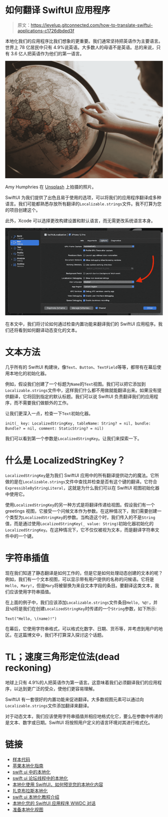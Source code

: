 # 如何翻译 SwiftUI 应用程序

> 原文：<https://levelup.gitconnected.com/how-to-translate-swiftui-applications-c1726dbded3f>

本地化我们的应用程序比我们想象的更重要。我们通常坚持把英语作为主要语言。世界上 78 亿居民中只有 4.9%说英语。大多数人的母语不是英语。总的来说，只有 3.6 亿人把英语作为他们的第一语言。

![](img/b22410e29e09964ecf3da68f025c455e.png)

Amy Humphries 在 [Unsplash](https://unsplash.com/?utm_source=medium&utm_medium=referral) 上拍摄的照片。

SwiftUI 为我们提供了出色且易于使用的选项，可以将我们的应用程序翻译成多种语言。我们可能都熟悉存放所有翻译的`Localizable.strings`文件。我不打算为您的项目创建这个。

此外，Xcode 可以选择更改构建设置和默认语言，而无需更改系统语言本身。

![](img/2bc0391a200a6f3d0e9f5460d979befd.png)

在本文中，我们将讨论如何通过检查内置功能来翻译我们的 SwiftUI 应用程序。我们还将看到如何翻译动态变化的文本。

# 文本方法

几乎所有的 SwiftUI 构建块，像`Text`、`Button`、`TextField`等等，都带有在幕后使用本地化的初始化器。

例如，假设我们创建了一个标题为`Name`的`Text`视图。我们可以把它添加到`Localizable.strings`文件中，这样我们什么都不用做就能翻译出来。如果没有提供翻译，它将回到指定的默认标题。我们可以说 SwiftUI 负责翻译我们的应用程序，而不需要我们做额外的工作。

让我们更深入一点，检查一下`Text`初始化器。

```
init(_ key: LocalizedStringKey, tableName: String? = nil, bundle: Bundle? = nil, comment: StaticString? = nil)
```

我们可以看到第一个参数是`LocalizedStringKey`。让我们来探索一下。

# 什么是 LocalizedStringKey？

`LocalizedStringKey`是为我们 SwiftUI 应用中的所有翻译提供动力的魔法。它所做的是在`Localizable.strings`文件中查找并检查是否有这个键的翻译。它符合`ExpressibleByStringLiteral`，这就是为什么我们可以在 SwiftUI 视图初始化器中使用它。

使用`LocalizedStringKey`的另一种方式是将翻译传递给视图。假设我们有一个 greetings 视图，它接受一个问候文本作为参数。在这种情况下，我们需要创建一个类型为`LocalizedStringKey`的参数。当构造这个时，我们传入的不是`String`值，而是通过使用`LocalizedStringKey(_ value: String)`初始化器初始化的`LocalizedStringKey`。在这种情况下，它不仅仅被视为文本，而是翻译字符串文件中的一个键。

# 字符串插值

现在我们知道了静态翻译是如何工作的，但是它是如何处理动态创建的文本的呢？例如，我们有一个文本视图，可以显示带有用户提供的名称的问候语。它将是`Hello, Mary!`，但是`Mary`将被替换为来自文本字段的条目。要翻译这类文本，我们应该使用字符串插值。

在上面的例子中，我们应该添加`Localizable.strings`文件条目`Hello, %@!`，并且`%@`将是我们在创建`LocalizedStringKey`时传递的一个`String`参数，如下所示:

```
Text("Hello, \(name)!")
```

在幕后，它使用字符串格式，可以格式化数字、日期、货币等，并考虑到用户的地区。在这篇博文中，我们不打算深入探讨这个话题。

# TL；速度三角形定位法(dead reckoning)

地球上只有 4.9%的人把英语作为第一语言。这意味着我们必须翻译我们的应用程序，以达到更广泛的受众，使他们更容易理解。

SwiftUI 有一套很好的内置功能来促进翻译。大多数视图元素可以通过向`Localizable.strings`文件添加翻译来翻译。

对于动态文本，我们应该使用字符串插值并相应地格式化它，要么在参数中传递的是文本、数字或日期。SwiftUI 将按照用户定义的语言环境对其进行格式化。

# 链接

*   [样本代码](https://github.com/fassko/SwiftUILocalization)
*   [苹果本地化指南](https://developer.apple.com/documentation/xcode/localization)
*   [swift ui 中的本地化](https://swiftwithmajid.com/2019/10/16/localization-in-swiftui/)
*   [swift ui 论坛线程中的本地化](https://developer.apple.com/forums/thread/650492)
*   [本地化使用 SwiftUI，如何预览您的本地化内容](https://benoitpasquier.com/localization-swiftui-how-top-preview-localized-content/)
*   [扎克布拉斯本地化](https://www.empowerapps.show/96)
*   [swift ui 本地化教程介绍](https://www.ibabbleon.com/swiftui_localization_tutorial.html)
*   [本地化您的 SwiftUI 应用程序 WWDC 对话](https://developer.apple.com/videos/play/wwdc2021-10220)
*   [准备本地化视图](https://developer.apple.com/documentation/swiftui/preparing-views-for-localization)